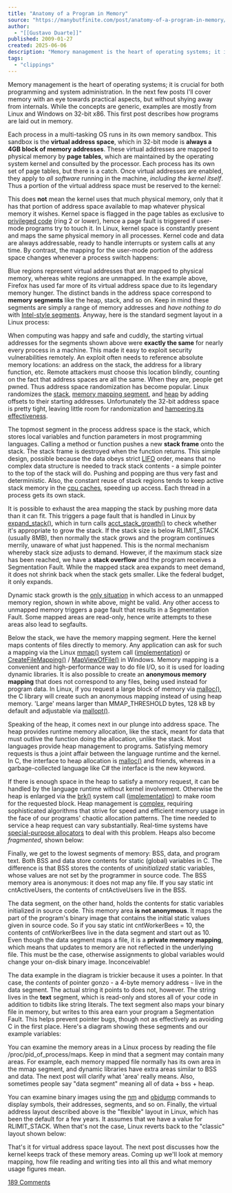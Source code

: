 ```yaml
---
title: "Anatomy of a Program in Memory"
source: "https://manybutfinite.com/post/anatomy-of-a-program-in-memory/"
author:
  - "[[Gustavo Duarte]]"
published: 2009-01-27
created: 2025-06-06
description: "Memory management is the heart of operating systems; it is crucial for both programming and system administration. In the next few posts I'll cover memory with an eye towards practical aspects, but wi"
tags:
  - "clippings"
---
```

Memory management is the heart of operating systems; it is crucial for both programming and system administration. In the next few posts I'll cover memory with an eye towards practical aspects, but without shying away from internals. While the concepts are generic, examples are mostly from Linux and Windows on 32-bit x86. This first post describes how programs are laid out in memory.

Each process in a multi-tasking OS runs in its own memory sandbox. This sandbox is the **virtual address space**, which in 32-bit mode is **always a 4GB block of memory addresses**. These virtual addresses are mapped to physical memory by **page tables**, which are maintained by the operating system kernel and consulted by the processor. Each process has its own set of page tables, but there is a catch. Once virtual addresses are enabled, they apply to *all software* running in the machine, *including the kernel itself*. Thus a portion of the virtual address space must be reserved to the kernel:

This does **not** mean the kernel uses that much physical memory, only that it has that portion of address space available to map whatever physical memory it wishes. Kernel space is flagged in the page tables as exclusive to [privileged code](http://duartes.org/gustavo/blog/post/cpu-rings-privilege-and-protection) (ring 2 or lower), hence a page fault is triggered if user-mode programs try to touch it. In Linux, kernel space is constantly present and maps the same physical memory in all processes. Kernel code and data are always addressable, ready to handle interrupts or system calls at any time. By contrast, the mapping for the user-mode portion of the address space changes whenever a process switch happens:

Blue regions represent virtual addresses that are mapped to physical memory, whereas white regions are unmapped. In the example above, Firefox has used far more of its virtual address space due to its legendary memory hunger. The distinct bands in the address space correspond to **memory segments** like the heap, stack, and so on. Keep in mind these segments are simply a range of memory addresses and *have nothing to do* with [Intel-style segments](http://duartes.org/gustavo/blog/post/memory-translation-and-segmentation). Anyway, here is the standard segment layout in a Linux process:

When computing was happy and safe and cuddly, the starting virtual addresses for the segments shown above were **exactly the same** for nearly every process in a machine. This made it easy to exploit security vulnerabilities remotely. An exploit often needs to reference absolute memory locations: an address on the stack, the address for a library function, etc. Remote attackers must choose this location blindly, counting on the fact that address spaces are all the same. When they are, people get pwned. Thus address space randomization has become popular. Linux randomizes the [stack](http://lxr.linux.no/linux+v2.6.28.1/fs/binfmt_elf.c#L542), [memory mapping segment](http://lxr.linux.no/linux+v2.6.28.1/arch/x86/mm/mmap.c#L84), and [heap](http://lxr.linux.no/linux+v2.6.28.1/arch/x86/kernel/process_32.c#L729) by adding offsets to their starting addresses. Unfortunately the 32-bit address space is pretty tight, leaving little room for randomization and [hampering its effectiveness](http://www.stanford.edu/~blp/papers/asrandom.pdf).

The topmost segment in the process address space is the stack, which stores local variables and function parameters in most programming languages. Calling a method or function pushes a new **stack frame** onto the stack. The stack frame is destroyed when the function returns. This simple design, possible because the data obeys strict [LIFO](http://en.wikipedia.org/wiki/Lifo) order, means that no complex data structure is needed to track stack contents - a simple pointer to the top of the stack will do. Pushing and popping are thus very fast and deterministic. Also, the constant reuse of stack regions tends to keep active stack memory in the [cpu caches](http://duartes.org/gustavo/blog/post/intel-cpu-caches), speeding up access. Each thread in a process gets its own stack.

It is possible to exhaust the area mapping the stack by pushing more data than it can fit. This triggers a page fault that is handled in Linux by [expand\_stack()](http://lxr.linux.no/linux+v2.6.28/mm/mmap.c#L1716), which in turn calls [acct\_stack\_growth()](http://lxr.linux.no/linux+v2.6.28/mm/mmap.c#L1544) to check whether it's appropriate to grow the stack. If the stack size is below RLIMIT\_STACK (usually 8MB), then normally the stack grows and the program continues merrily, unaware of what just happened. This is the normal mechanism whereby stack size adjusts to demand. However, if the maximum stack size has been reached, we have a **stack overflow** and the program receives a Segmentation Fault. While the mapped stack area expands to meet demand, it does not shrink back when the stack gets smaller. Like the federal budget, it only expands.

Dynamic stack growth is the [only situation](http://lxr.linux.no/linux+v2.6.28.1/arch/x86/mm/fault.c#L692) in which access to an unmapped memory region, shown in white above, might be valid. Any other access to unmapped memory triggers a page fault that results in a Segmentation Fault. Some mapped areas are read-only, hence write attempts to these areas also lead to segfaults.

Below the stack, we have the memory mapping segment. Here the kernel maps contents of files directly to memory. Any application can ask for such a mapping via the Linux [mmap()](http://www.kernel.org/doc/man-pages/online/pages/man2/mmap.2.html) system call ([implementation](http://lxr.linux.no/linux+v2.6.28.1/arch/x86/kernel/sys_i386_32.c#L27)) or [CreateFileMapping()](http://msdn.microsoft.com/en-us/library/aa366537\(VS.85\).aspx) / [MapViewOfFile()](http://msdn.microsoft.com/en-us/library/aa366761\(VS.85\).aspx) in Windows. Memory mapping is a convenient and high-performance way to do file I/O, so it is used for loading dynamic libraries. It is also possible to create an **anonymous memory mapping** that does not correspond to any files, being used instead for program data. In Linux, if you request a large block of memory via [malloc()](http://www.kernel.org/doc/man-pages/online/pages/man3/malloc.3.html), the C library will create such an anonymous mapping instead of using heap memory. 'Large' means larger than MMAP\_THRESHOLD bytes, 128 kB by default and adjustable via [mallopt()](http://www.kernel.org/doc/man-pages/online/pages/man3/undocumented.3.html).

Speaking of the heap, it comes next in our plunge into address space. The heap provides runtime memory allocation, like the stack, meant for data that must outlive the function doing the allocation, unlike the stack. Most languages provide heap management to programs. Satisfying memory requests is thus a joint affair between the language runtime and the kernel. In C, the interface to heap allocation is [malloc()](http://www.kernel.org/doc/man-pages/online/pages/man3/malloc.3.html) and friends, whereas in a garbage-collected language like C# the interface is the new keyword.

If there is enough space in the heap to satisfy a memory request, it can be handled by the language runtime without kernel involvement. Otherwise the heap is enlarged via the [brk()](http://www.kernel.org/doc/man-pages/online/pages/man2/brk.2.html) system call ([implementation](http://lxr.linux.no/linux+v2.6.28.1/mm/mmap.c#L248)) to make room for the requested block. Heap management is [complex](http://g.oswego.edu/dl/html/malloc.html), requiring sophisticated algorithms that strive for speed and efficient memory usage in the face of our programs' chaotic allocation patterns. The time needed to service a heap request can vary substantially. Real-time systems have [special-purpose allocators](http://rtportal.upv.es/rtmalloc/) to deal with this problem. Heaps also become *fragmented*, shown below:

Finally, we get to the lowest segments of memory: BSS, data, and program text. Both BSS and data store contents for static (global) variables in C. The difference is that BSS stores the contents of *uninitialized* static variables, whose values are not set by the programmer in source code. The BSS memory area is anonymous: it does not map any file. If you say static int cntActiveUsers, the contents of cntActiveUsers live in the BSS.

The data segment, on the other hand, holds the contents for static variables initialized in source code. This memory area **is not anonymous**. It maps the part of the program's binary image that contains the initial static values given in source code. So if you say static int cntWorkerBees = 10, the contents of cntWorkerBees live in the data segment and start out as 10. Even though the data segment maps a file, it is a **private memory mapping**, which means that updates to memory are not reflected in the underlying file. This must be the case, otherwise assignments to global variables would change your on-disk binary image. Inconceivable!

The data example in the diagram is trickier because it uses a pointer. In that case, the *contents* of pointer gonzo - a 4-byte memory address - live in the data segment. The actual string it points to does not, however. The string lives in the **text** segment, which is read-only and stores all of your code in addition to tidbits like string literals. The text segment also maps your binary file in memory, but writes to this area earn your program a Segmentation Fault. This helps prevent pointer bugs, though not as effectively as avoiding C in the first place. Here's a diagram showing these segments and our example variables:

You can examine the memory areas in a Linux process by reading the file /proc/pid\_of\_process/maps. Keep in mind that a segment may contain many areas. For example, each memory mapped file normally has its own area in the mmap segment, and dynamic libraries have extra areas similar to BSS and data. The next post will clarify what 'area' really means. Also, sometimes people say "data segment" meaning all of data + bss + heap.

You can examine binary images using the [nm](http://manpages.ubuntu.com/manpages/intrepid/en/man1/nm.1.html) and [objdump](http://manpages.ubuntu.com/manpages/intrepid/en/man1/objdump.1.html) commands to display symbols, their addresses, segments, and so on. Finally, the virtual address layout described above is the "flexible" layout in Linux, which has been the default for a few years. It assumes that we have a value for RLIMIT\_STACK. When that's not the case, Linux reverts back to the "classic" layout shown below:

That's it for virtual address space layout. The next post discusses how the kernel keeps track of these memory areas. Coming up we'll look at memory mapping, how file reading and writing ties into all this and what memory usage figures mean.

[189 Comments](https://manybutfinite.com/comments/anatomy.html)
